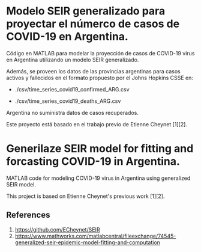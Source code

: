 
# Modelo SEIR generalizado para proyectar el númerco de casos de COVID-19 en Argentina. 

Código en MATLAB para modelar la proyección de casos de COVID-19 virus en Argentina utilizando un modelo SEIR generalizado. 

Además, se proveen los datos de las provincias argentinas para casos activos y fallecidos en el formato propuesto por el Johns Hopkins CSSE en:

* ./csv/time_series_covid19_confirmed_ARG.csv

* ./csv/time_series_covid19_deaths_ARG.csv

Argentina no suministra datos de casos recuperados.

Este proyecto está basado en el trabajo previo de Etienne Cheynet [1][2].


# Generilaze SEIR model for fitting and forcasting COVID-19 in Argentina.

MATLAB code for modeling COVID-19 virus in Argentina using generalized SEIR model. 

This project is based on Etienne Cheynet's previous work [1][2].

## References
1. https://github.com/ECheynet/SEIR
2. https://www.mathworks.com/matlabcentral/fileexchange/74545-generalized-seir-epidemic-model-fitting-and-computation
